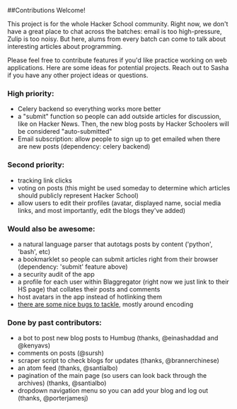 ##Contributions Welcome!

This project is for the whole Hacker School community. Right now, we don't have a great place to chat across the batches: email is too high-pressure, Zulip is too noisy. But here, alums from every batch can come to talk about interesting articles about programming. 

Please feel free to contribute features if you'd like practice working on web applications. Here are some ideas for potential projects. Reach out to Sasha if you have any other project ideas or questions. 

### High priority:
- Celery backend so everything works more better
- a "submit" function so people can add outside articles for discussion, like on Hacker News. Then, the new blog posts by Hacker Schoolers will be considered "auto-submitted"
- Email subscription: allow people to sign up to get emailed when there are new posts (dependency: celery backend)

### Second priority: 
- tracking link clicks
- voting on posts (this might be used someday to determine which articles should publicly represent Hacker School)
- allow users to edit their profiles (avatar, displayed name, social media links, and most importantly, edit the blogs they've added)

### Would also be awesome:
- a natural language parser that autotags posts by content ('python', 'bash', etc)
- a bookmarklet so people can submit articles right from their browser (dependency: 'submit' feature above)
- a security audit of the app
- a profile for each user within Blaggregator (right now we just link to their HS page) that collates their posts and comments
- host avatars in the app instead of hotlinking them 
- [there are some nice bugs to tackle](https://github.com/sursh/blaggregator/issues?page=1&state=open), mostly around encoding

### Done by past contributors: 
- a bot to post new blog posts to Humbug (thanks, @einashaddad and @kenyavs)
- comments on posts (@sursh)
- scraper script to check blogs for updates (thanks, @brannerchinese)
- an atom feed (thanks, @santialbo)
- pagination of the main page (so users can look back through the archives) (thanks, @santialbo)
- dropdown navigation menu so you can add your blog and log out (thanks, @porterjamesj)